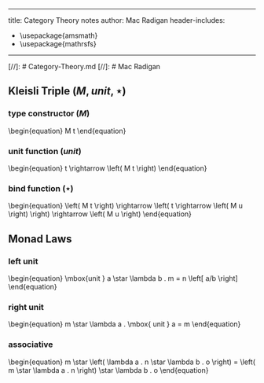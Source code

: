 
---
title: Category Theory notes
author: Mac Radigan
header-includes:
 - \usepackage{amsmath}
 - \usepackage{mathrsfs}
---
[//]: # Category-Theory.md
[//]: # Mac Radigan

## Kleisli Triple $\left( M, unit, \star \right)$

### type constructor $\left( M \right)$
\begin{equation}
M t
\end{equation}

### unit function $\left( unit \right)$
\begin{equation}
t \rightarrow \left( M t \right)
\end{equation}

### bind function $\left( \star \right)$
\begin{equation}
\left( M t \right) \rightarrow \left( t \rightarrow \left( M u \right) \right) \rightarrow \left( M u \right)
\end{equation}

## Monad Laws

### left unit
\begin{equation}
\mbox{unit } a \star \lambda b . m = n \left[ a/b \right]
\end{equation}

### right unit
\begin{equation}
m \star \lambda a . \mbox{ unit } a = m
\end{equation}

### associative
\begin{equation}
m \star \left( \lambda a . n \star \lambda b . o \right) = \left( m \star \lambda a . n \right) \star \lambda b . o
\end{equation}

